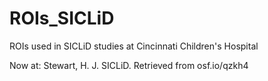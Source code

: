 # ROIs_SICLiD
ROIs used in SICLiD studies at Cincinnati Children's Hospital

Now at: Stewart, H. J. SICLiD. Retrieved from osf.io/qzkh4
